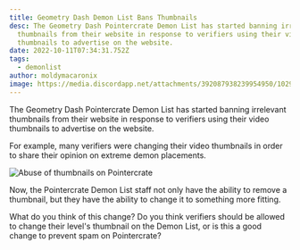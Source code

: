 ```yaml
---
title: Geometry Dash Demon List Bans Thumbnails
desc: The Geometry Dash Pointercrate Demon List has started banning irrelevant
  thumbnails from their website in response to verifiers using their video
  thumbnails to advertise on the website.
date: 2022-10-11T07:34:31.752Z
tags:
  - demonlist
author: moldymacaronix
image: https://media.discordapp.net/attachments/392087938239954950/1029296918280536125/IMG_0396.webp
---
```

The Geometry Dash Pointercrate Demon List has started banning irrelevant thumbnails from their website in response to verifiers using their video thumbnails to advertise on the website.

For example, many verifiers were changing their video thumbnails in order to share their opinion on extreme demon placements.

![Abuse of thumbnails on Pointercrate](https://pbs.twimg.com/media/FejvczdX0AMV2CX?format=png&name=900x900)

Now, the Pointercrate Demon List staff not only have the ability to remove a thumbnail, but they have the ability to change it to something more fitting.

What do you think of this change? Do you think verifiers should be allowed to change their level's thumbnail on the Demon List, or is this a good change to prevent spam on Pointercrate?